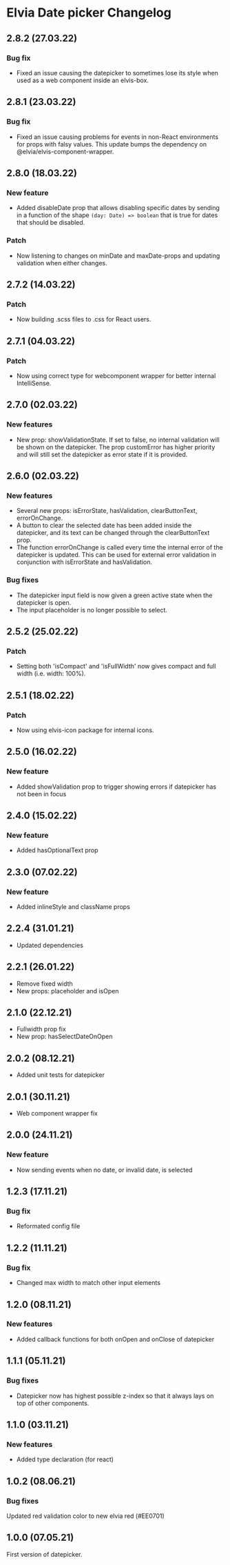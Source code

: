 # Elvia Date picker Changelog

## 2.8.2 (27.03.22)

### Bug fix

- Fixed an issue causing the datepicker to sometimes lose its style when used as a web component inside an
  elvis-box.

## 2.8.1 (23.03.22)

### Bug fix

- Fixed an issue causing problems for events in non-React environments for props with falsy values. This
  update bumps the dependency on @elvia/elvis-component-wrapper.

## 2.8.0 (18.03.22)

### New feature

- Added disableDate prop that allows disabling specific dates by sending in a function of the shape
  `(day: Date) => boolean` that is true for dates that should be disabled.

### Patch

- Now listening to changes on minDate and maxDate-props and updating validation when either changes.

## 2.7.2 (14.03.22)

### Patch

- Now building .scss files to .css for React users.

## 2.7.1 (04.03.22)

### Patch

- Now using correct type for webcomponent wrapper for better internal IntelliSense.

## 2.7.0 (02.03.22)

### New features

- New prop: showValidationState. If set to false, no internal validation will be shown on the datepicker. The
  prop customError has higher priority and will still set the datepicker as error state if it is provided.

## 2.6.0 (02.03.22)

### New features

- Several new props: isErrorState, hasValidation, clearButtonText, errorOnChange.
- A button to clear the selected date has been added inside the datepicker, and its text can be changed
  through the clearButtonText prop.
- The function errorOnChange is called every time the internal error of the datepicker is updated. This can be
  used for external error validation in conjunction with isErrorState and hasValidation.

### Bug fixes

- The datepicker input field is now given a green active state when the datepicker is open.
- The input placeholder is no longer possible to select.

## 2.5.2 (25.02.22)

### Patch

- Setting both 'isCompact' and 'isFullWidth' now gives compact and full width (i.e. width: 100%).

## 2.5.1 (18.02.22)

### Patch

- Now using elvis-icon package for internal icons.

## 2.5.0 (16.02.22)

### New feature

- Added showValidation prop to trigger showing errors if datepicker has not been in focus

## 2.4.0 (15.02.22)

### New feature

- Added hasOptionalText prop

## 2.3.0 (07.02.22)

### New feature

- Added inlineStyle and className props

## 2.2.4 (31.01.21)

- Updated dependencies

## 2.2.1 (26.01.22)

- Remove fixed width
- New props: placeholder and isOpen

## 2.1.0 (22.12.21)

- Fullwidth prop fix
- New prop: hasSelectDateOnOpen

## 2.0.2 (08.12.21)

- Added unit tests for datepicker

## 2.0.1 (30.11.21)

- Web component wrapper fix

## 2.0.0 (24.11.21)

### New feature

- Now sending events when no date, or invalid date, is selected

## 1.2.3 (17.11.21)

### Bug fix

- Reformated config file

## 1.2.2 (11.11.21)

### Bug fix

- Changed max width to match other input elements

## 1.2.0 (08.11.21)

### New features

- Added callback functions for both onOpen and onClose of datepicker

## 1.1.1 (05.11.21)

### Bug fixes

- Datepicker now has highest possible z-index so that it always lays on top of other components.

## 1.1.0 (03.11.21)

### New features

- Added type declaration (for react)

## 1.0.2 (08.06.21)

### Bug fixes

Updated red validation color to new elvia red (#EE0701)

## 1.0.0 (07.05.21)

First version of datepicker.
